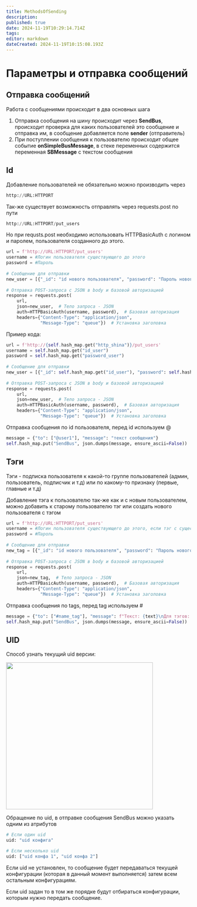 ```yaml
---
title: MethodsOfSending
description: 
published: true
date: 2024-11-19T10:29:14.714Z
tags: 
editor: markdown
dateCreated: 2024-11-19T10:15:08.193Z
---
```


# Параметры и отправка сообщений

## Отправка сообщений

Работа с сообщениями происходит в два основных шага

1) Отправка сообщения на шину происходит через **SendBus**, происходит проверка для каких пользователей это сообщение и отправка им, в сообщение добавляется поле **sender** (отправитель)
2) При поступлении сообщения к пользователю происходит общее событие **onSimpleBusMessage**, в стеке переменных содержится переменная **SBMessage** с текстом сообщения

## Id

Добавление пользователей не обязательно можно производить через 
```python
http://URL:HTTPORT
```
Так-же существует возможность отправлять через requests.post по пути 
```python
http://URL:HTTPORT/put_users
```

Но при requsts.post необходимо использовать HTTPBasicAuth с логином и паролем, пользователя созданного до этого.

```Python
url = f'http://URL:HTTPORT/put_users'  
username = #Логин пользователя существующего до этого
password = #Пароль
  
# Сообщение для отправки  
new_user = [{"_id": "id нового пользователя", "password": "Пароль нового пользователя"}]  
  
# Отправка POST-запроса с JSON в body и базовой авторизацией  
response = requests.post(  
    url,  
    json=new_user,  # Тело запроса - JSON  
    auth=HTTPBasicAuth(username, password),  # Базовая авторизация  
    headers={"Content-Type": "application/json",  
             "Message-Type": "queue"})  # Установка заголовка
```

Пример кода:

```python
url = f'http://{self.hash_map.get("http_shina")}/put_users'  
username = self.hash_map.get("id_user")  
password = self.hash_map.get("password_user")  
  
# Сообщение для отправки  
new_user = [{"_id": self.hash_map.get("id_user"), "password": self.hash_map.get("password_user")}]  
  
# Отправка POST-запроса с JSON в body и базовой авторизацией  
response = requests.post(  
    url,  
    json=new_user,  # Тело запроса - JSON  
    auth=HTTPBasicAuth(username, password),  # Базовая авторизация  
    headers={"Content-Type": "application/json",  
             "Message-Type": "queue"})  # Установка заголовка
```


Отправка сообщения по id пользователя, перед id используем @

```python
message = {"to": ["@user1"], "message": "текст сообщения"}  
self.hash_map.put("SendBus", json.dumps(message, ensure_ascii=False))
```


## Тэги

Тэги - подписка пользователя к какой-то группе пользователей (админ, пользователь, подписчик и т.д) или по какому-то признаку (первые, главные и т.д)

Добавление тэга к пользователю так-же как и с новым пользователем, можно добавить к старому пользователю тэг или создать нового пользователя с тэгом

```Python
url = f'http://URL:HTTPORT/put_users'  
username = #Логин пользователя существующего до этого, если тэг с существующему пользователю, то можно и его
password = #Пароль
  
# Сообщение для отправки  
new_tag = [{"_id": "id нового пользователя", "password": "Пароль нового пользователя", "tags": "Новый тэг"}]  
  
# Отправка POST-запроса с JSON в body и базовой авторизацией  
response = requests.post(  
    url,  
    json=new_tag,  # Тело запроса - JSON  
    auth=HTTPBasicAuth(username, password),  # Базовая авторизация  
    headers={"Content-Type": "application/json",  
             "Message-Type": "queue"})  # Установка заголовка
```


Отправка сообщения по tags, перед tag используем #

```python
message = {"to": ["#name_tag"], "message": f"Текст: {text}\nДля тэгов: {messages_for}"}  
self.hash_map.put("SendBus", json.dumps(message, ensure_ascii=False))
```

## UID

Способ узнать текущий uid версии:

<img src="/files/Pastedimage20241112115559.png" width=400>

Обращение по uid, в отправке сообщения SendBus можно указать одним из атрибутов

```python 
# Если один uid
uid: "uid конфига"

# Если несколько uid
uid: ["uid конфа 1", "uid конфа 2"]
```

Если uid не установлен, то сообщение будет передаваться текущей конфигурации (которая в данный момент выполняется) затем всем остальным конфигурациям.

Если uid задан то в том же порядке будут отбираться конфигурации, которым нужно передать сообщение.